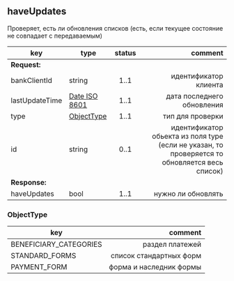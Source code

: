 ## haveUpdates

Проверяет, есть ли обновления списков (есть, если текущее состояние не совпадает с передаваемым)

key | type | status | comment
--- | ---- | :----: | ---:
**Request:** | | |
bankClientId | string | 1..1 | идентификатор клиента
lastUpdateTime | [Date ISO 8601](https://ru.wikipedia.org/wiki/ISO_8601) | 1..1 | дата последнего обновления
type | [ObjectType](#objecttype) | 1..1 | тип для проверки
id | string | 0..1 | идентификатор обьекта из поля type (если не указан, то проверяется то обновляется весь список)
**Response:** | | |
haveUpdates | bool | 1..1 | нужно ли обновлять

### ObjectType

key | comment
--- | ---:
BENEFICIARY_CATEGORIES | раздел платежей
STANDARD_FORMS | список стандартных форм
PAYMENT_FORM | форма и наследник формы
